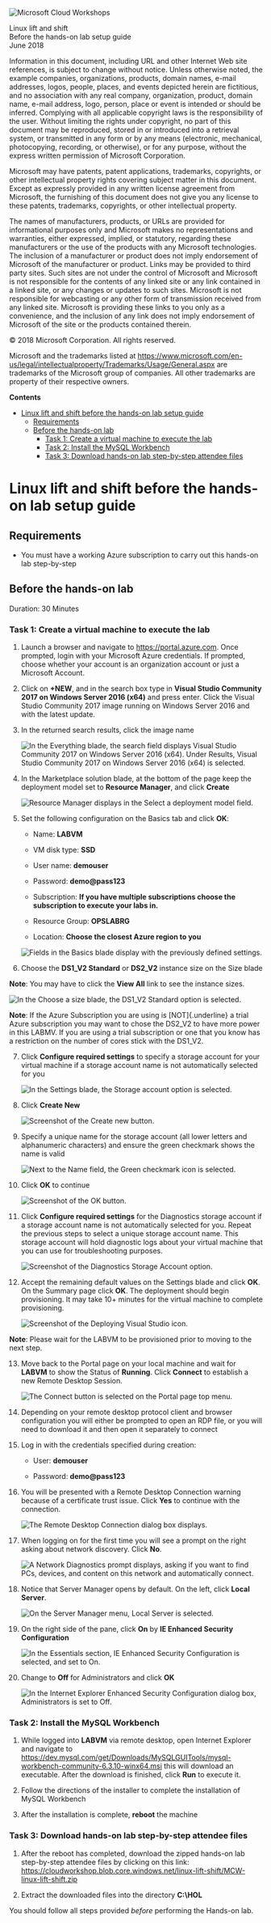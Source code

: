 
![](https://github.com/Microsoft/MCW-Template-Cloud-Workshop/raw/master/Media/ms-cloud-workshop.png "Microsoft Cloud Workshops")

<div class="MCWHeader1">
Linux lift and shift
</div>

<div class="MCWHeader2">
Before the hands-on lab setup guide
</div>

<div class="MCWHeader3">
June 2018
</div>


Information in this document, including URL and other Internet Web site references, is subject to change without notice. Unless otherwise noted, the example companies, organizations, products, domain names, e-mail addresses, logos, people, places, and events depicted herein are fictitious, and no association with any real company, organization, product, domain name, e-mail address, logo, person, place or event is intended or should be inferred. Complying with all applicable copyright laws is the responsibility of the user. Without limiting the rights under copyright, no part of this document may be reproduced, stored in or introduced into a retrieval system, or transmitted in any form or by any means (electronic, mechanical, photocopying, recording, or otherwise), or for any purpose, without the express written permission of Microsoft Corporation.

Microsoft may have patents, patent applications, trademarks, copyrights, or other intellectual property rights covering subject matter in this document. Except as expressly provided in any written license agreement from Microsoft, the furnishing of this document does not give you any license to these patents, trademarks, copyrights, or other intellectual property.

The names of manufacturers, products, or URLs are provided for informational purposes only and Microsoft makes no representations and warranties, either expressed, implied, or statutory, regarding these manufacturers or the use of the products with any Microsoft technologies. The inclusion of a manufacturer or product does not imply endorsement of Microsoft of the manufacturer or product. Links may be provided to third party sites. Such sites are not under the control of Microsoft and Microsoft is not responsible for the contents of any linked site or any link contained in a linked site, or any changes or updates to such sites. Microsoft is not responsible for webcasting or any other form of transmission received from any linked site. Microsoft is providing these links to you only as a convenience, and the inclusion of any link does not imply endorsement of Microsoft of the site or the products contained therein.

© 2018 Microsoft Corporation. All rights reserved.

Microsoft and the trademarks listed at <https://www.microsoft.com/en-us/legal/intellectualproperty/Trademarks/Usage/General.aspx> are trademarks of the Microsoft group of companies. All other trademarks are property of their respective owners.

**Contents**

<!-- TOC -->

- [Linux lift and shift before the hands-on lab setup guide](#linux-lift-and-shift-before-the-hands-on-lab-setup-guide)
    - [Requirements](#requirements)
    - [Before the hands-on lab](#before-the-hands-on-lab)
        - [Task 1: Create a virtual machine to execute the lab](#task-1-create-a-virtual-machine-to-execute-the-lab)
        - [Task 2: Install the MySQL Workbench](#task-2-install-the-mysql-workbench)
        - [Task 3: Download hands-on lab step-by-step attendee files](#task-3-download-hands-on-lab-step-by-step-attendee-files)

<!-- /TOC -->

# Linux lift and shift before the hands-on lab setup guide

## Requirements

- You must have a working Azure subscription to carry out this hands-on lab step-by-step

## Before the hands-on lab

Duration: 30 Minutes

### Task 1: Create a virtual machine to execute the lab

1.  Launch a browser and navigate to <https://portal.azure.com>. Once prompted, login with your Microsoft Azure credentials. If prompted, choose whether your account is an organization account or just a Microsoft Account.

2.  Click on **+NEW**, and in the search box type in **Visual Studio Community 2017 on Windows Server 2016 (x64)** and press enter. Click the Visual Studio Community 2017 image running on Windows Server 2016 and with the latest update.

3.  In the returned search results, click the image name

    ![In the Everything blade, the search field displays Visual Studio Community 2017 on Windows Server 2016 (x64). Under Results, Visual Studio Community 2017 on Windows Server 2016 (x64) is selected.](images/Setup/image4.png "Everything blade")

4.  In the Marketplace solution blade, at the bottom of the page keep the deployment model set to **Resource Manager**, and click **Create**

    ![Resource Manager displays in the Select a deployment model field.](images/Setup/image5.png "Select a deployment model field")

5.  Set the following configuration on the Basics tab and click **OK**:

    -   Name: **LABVM**

    -   VM disk type: **SSD**

    -   User name: **demouser**

    -   Password: **demo\@pass123**

    -   Subscription: **If you have multiple subscriptions choose the subscription to execute your labs in.**

    -   Resource Group: **OPSLABRG**

    -   Location: **Choose the closest Azure region to you**

    ![Fields in the Basics blade display with the previously defined settings.](images/Setup/image6.png "Basics blade")

6.  Choose the **DS1\_V2 Standard** or **DS2\_V2** instance size on the Size blade

**Note**: You may have to click the **View All** link to see the instance sizes.

![In the Choose a size blade, the DS1\_V2 Standard option is selected.](images/Setup/image7.png "Choose a size blade")

**Note**: If the Azure Subscription you are using is [NOT]{.underline} a trial Azure subscription you may want to chose the DS2\_V2 to have more power in this LABMV. If you are using a trial subscription or one that you know has a restriction on the number of cores stick with the DS1\_V2.

7.  Click **Configure required settings** to specify a storage account for your virtual machine if a storage account name is not automatically selected for you

    ![In the Settings blade, the Storage account option is selected.](images/Setup/image8.png "Settings blade")

8.  Click **Create New**

    ![Screenshot of the Create new button.](images/Setup/image9.png "Create new button")

9.  Specify a unique name for the storage account (all lower letters and alphanumeric characters) and ensure the green checkmark shows the name is valid

    ![Next to the Name field, the Green checkmark icon is selected.](images/Setup/image10.png "Green checkmark icon")

10. Click **OK** to continue

    ![Screenshot of the OK button.](images/Setup/image11.png "OK button")

11. Click **Configure required settings** for the Diagnostics storage account if a storage account name is not automatically selected for you. Repeat the previous steps to select a unique storage account name. This storage account will hold diagnostic logs about your virtual machine that you can use for troubleshooting purposes.

    ![Screenshot of the Diagnostics Storage Account option.](images/Setup/image12.png "Diagnostics Storage Account option")

12. Accept the remaining default values on the Settings blade and click **OK**. On the Summary page click **OK**. The deployment should begin provisioning. It may take 10+ minutes for the virtual machine to complete provisioning.

    ![Screenshot of the Deploying Visual Studio icon.](images/Setup/image13.png "Deploying Visual Studio icon")

**Note**: Please wait for the LABVM to be provisioned prior to moving to the next step.

13. Move back to the Portal page on your local machine and wait for **LABVM** to show the Status of **Running**. Click **Connect** to establish a new Remote Desktop Session.

    ![The Connect button is selected on the Portal page top menu.](images/Setup/image14.png "Portal page top menu")

14. Depending on your remote desktop protocol client and browser configuration you will either be prompted to open an RDP file, or you will need to download it and then open it separately to connect

15. Log in with the credentials specified during creation:

    -   User: **demouser**

    -   Password: **demo\@pass123**

16. You will be presented with a Remote Desktop Connection warning because of a certificate trust issue. Click **Yes** to continue with the connection.

    ![The Remote Desktop Connection dialog box displays.](images/Setup/image15.png "Remote Desktop Connection dialog box")

17. When logging on for the first time you will see a prompt on the right asking about network discovery. Click **No**.

    ![A Network Diagnostics prompt displays, asking if you want to find PCs, devices, and content on this network and automatically connect.](images/Setup/image16.png "Network Diagnostics prompt")

18. Notice that Server Manager opens by default. On the left, click **Local Server**.

    ![On the Server Manager menu, Local Server is selected.](images/Setup/image17.png "Server Manager menu")

19. On the right side of the pane, click **On** by **IE Enhanced Security Configuration**

    ![In the Essentials section, IE Enhanced Security Configuration is selected, and set to On.](images/Setup/image18.png "Essentials section")

20. Change to **Off** for Administrators and click **OK**

    ![In the Internet Explorer Enhanced Security Configuration dialog box, Administrators is set to Off.](images/Setup/image19.png "Internet Explorer Enhanced Security Configuration dialog box")

### Task 2: Install the MySQL Workbench

1.  While logged into **LABVM** via remote desktop, open Internet Explorer and navigate to <https://dev.mysql.com/get/Downloads/MySQLGUITools/mysql-workbench-community-6.3.10-winx64.msi> this will download an executable. After the download is finished, click **Run** to execute it.

2.  Follow the directions of the installer to complete the installation of MySQL Workbench

3.  After the installation is complete, **reboot** the machine

### Task 3: Download hands-on lab step-by-step attendee files

1.  After the reboot has completed, download the zipped hands-on lab step-by-step attendee files by clicking on this link:  
https://cloudworkshop.blob.core.windows.net/linux-lift-shift/MCW-linux-lift-shift.zip

2.  Extract the downloaded files into the directory **C:\\HOL**

You should follow all steps provided *before* performing the Hands-on lab.
